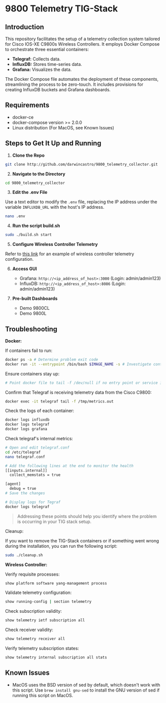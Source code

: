 # 9800 Telemetry TIG-Stack

## Introduction

This repository facilitates the setup of a telemetry collection system tailored for Cisco IOS-XE C9800s Wireless Controllers. It employs Docker Compose to orchestrate three essential containers:

- **Telegraf:** Collects data.
- **InfluxDB:** Stores time-series data.
- **Grafana:** Visualizes the data.

The Docker Compose file automates the deployment of these components, streamlining the process to be zero-touch. It includes provisions for creating InfluxDB buckets and Grafana dashboards.

## Requirements

- docker-ce
- docker-compose version >= 2.0.0
- Linux distribution (For MacOS, see Known Issues)

## Steps to Get It Up and Running

1. **Clone the Repo**

```bash
git clone http://github.com/darwincastro/9800_telemetry_collector.git
```

2. **Navigate to the Directory**

```bash
cd 9800_telemetry_collector
```

3. **Edit the .env File**

Use a text editor to modify the `.env` file, replacing the IP address under the variable `INFLUXDB_URL` with the host's IP address.

```bash
nano .env
```

4. **Run the script build.sh**

```bash
sudo ./build.sh start
```

5. **Configure Wireless Controller Telemetry**

Refer to <a href="https://github.com/darwincastro/9800_telemetry_collector/blob/master/examples/subscription.cfg" target="_blank">this link</a> for an example of wireless controller telemetry configuration.

6. **Access GUI**

   - Grafana: `http://<ip_address_of_host>:3000` (Login: admin/admin123)
   - InfluxDB: `http://<ip_address_of_host>:8086` (Login: admin/admin123)

7. **Pre-built Dashboards**

   - Demo 9800CL
   - Demo 9800L

## Troubleshooting

**Docker:**

If containers fail to run:

```bash
docker ps -a # Determine problem exit code
docker run -it --entrypoint /bin/bash $IMAGE_NAME -s # Investigate container
```

Ensure containers stay up:

```bash
# Point docker file to tail -f /dev/null if no entry point or service is running
```
Confirm that Telegraf is receiving telemetry data from the Cisco C9800:

```bash
docker exec -it telegraf tail -f /tmp/metrics.out
```

Check the logs of each container:

```bash
docker logs influxdb
docker logs telegraf
docker logs grafana
```

Check telegraf's internal metrics:

```bash
# Open and edit telegraf.conf
cd /etc/telegraf
nano telegraf.conf

# Add the following lines at the end to monitor the health
[[inputs.internal]]
  collect_memstats = true

[agent]
  debug = true
# Save the changes

# Display logs for Tegraf
docker logs telegraf
```

> Addressing these points should help you identify where the problem is occurring in your TIG stack setup.

Cleanup:

If you want to remove the TIG-Stack containers or if something went wrong during the installation, you can run the following script:

```bash
sudo ./cleanup.sh
```

**Wireless Controller:**

Verify requisite processes:

```bash
show platform software yang-management process
```

Validate telemetry configuration:

```bash
show running-config | section telemetry
```

Check subscription validity:

```bash
show telemetry ietf subscription all
```

Check receiver validity:

```bash
show telemetry receiver all
```

Verify telemetry subscription states:

```bash
show telemetry internal subscription all stats
```

## Known Issues

- MacOS uses the BSD version of sed by default, which doesn't work with this script. Use `brew install gnu-sed` to install the GNU version of sed if running this script on MacOS.
